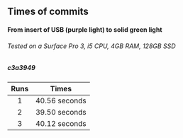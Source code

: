 ## Times of commits
#### From insert of USB (purple light) to solid green light
###### Tested on a Surface Pro 3, i5 CPU, 4GB RAM, 128GB SSD

##### c3a3949
| Runs | Times         |
| :--: |:-------------:| 
|  1   | 40.56 seconds |
|  2   | 39.50 seconds |
|  3   | 40.12 seconds |
